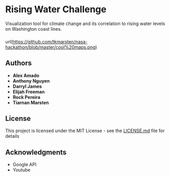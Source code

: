 # Rising Water Challenge

Visualization tool for climate change and its correlation to rising water levels on Washington coast lines.

###
url(https://github.com/tkmarsten/nasa-hackathon/blob/master/cool%20maps.png)

## Authors
* **Alex Amado**
* **Anthony Nguyen**
* **Darryl James**
* **Elijah Freeman**
* **Rock Pereira**
* **Tiarnan Marsten**

## License

This project is licensed under the MIT License - see the [LICENSE.md](LICENSE.md) file for details

## Acknowledgments
* Google API
* Youtube
